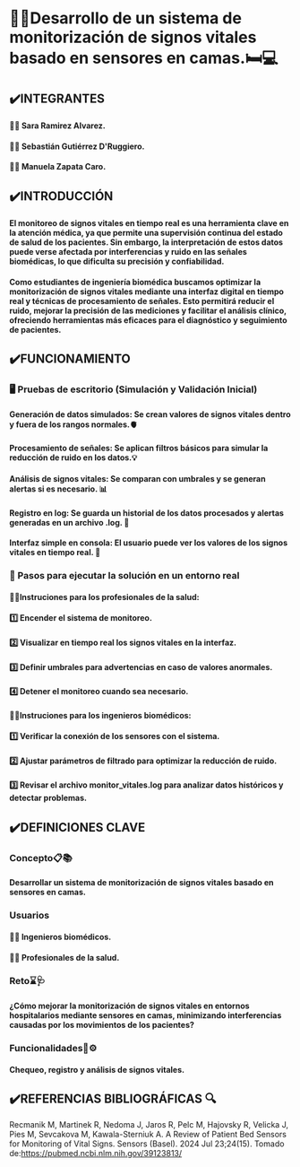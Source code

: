 # 🥼🧠Desarrollo de un sistema de monitorización de signos vitales basado en sensores en camas.🛏️💻

## ✔️INTEGRANTES
#### 👩‍💻 Sara Ramirez Alvarez.
#### 👨‍💻 Sebastián Gutiérrez D'Ruggiero.
#### 👩‍💻 Manuela Zapata Caro.

## ✔️INTRODUCCIÓN
#### El monitoreo de signos vitales en tiempo real es una herramienta clave en la atención médica, ya que permite una supervisión continua del estado de salud de los pacientes. Sin embargo, la interpretación de estos datos puede verse afectada por interferencias y ruido en las señales biomédicas, lo que dificulta su precisión y confiabilidad. 
#### Como estudiantes de ingeniería biomédica buscamos optimizar la monitorización de signos vitales mediante una interfaz digital en tiempo real y técnicas de procesamiento de señales. Esto permitirá reducir el ruido, mejorar la precisión de las mediciones y facilitar el análisis clínico, ofreciendo herramientas más eficaces para el diagnóstico y seguimiento de pacientes.

## ✔️FUNCIONAMIENTO
### 🖥️ Pruebas de escritorio (Simulación y Validación Inicial)
#### Generación de datos simulados: Se crean valores de signos vitales dentro y fuera de los rangos normales.🫀
#### Procesamiento de señales: Se aplican filtros básicos para simular la reducción de ruido en los datos.💡
#### Análisis de signos vitales: Se comparan con umbrales y se generan alertas si es necesario. 📊
#### Registro en log: Se guarda un historial de los datos procesados y alertas generadas en un archivo .log. 📝
#### Interfaz simple en consola: El usuario puede ver los valores de los signos vitales en tiempo real. 👥

### 🏥 Pasos para ejecutar la solución en un entorno real 
#### 👩‍⚕️Instruciones para los profesionales de la salud:
#### 1️⃣ Encender el sistema de monitoreo.
#### 2️⃣ Visualizar en tiempo real los signos vitales en la interfaz.
#### 3️⃣ Definir umbrales para advertencias en caso de valores anormales.
#### 4️⃣ Detener el monitoreo cuando sea necesario.

#### 👨‍💻Instruciones para los ingenieros biomédicos:
#### 1️⃣ Verificar la conexión de los sensores con el sistema.
#### 2️⃣ Ajustar parámetros de filtrado para optimizar la reducción de ruido.
#### 3️⃣ Revisar el archivo monitor_vitales.log para analizar datos históricos y detectar problemas.

## ✔️DEFINICIONES CLAVE
### Concepto📋📚
#### Desarrollar un sistema de monitorización de signos vitales basado en sensores en camas.
### Usuarios
#### 👩‍💻 Ingenieros biomédicos. 
#### 👨‍⚕ Profesionales de la salud. 
### Reto⌛🩺
#### ¿Cómo mejorar la monitorización de signos vitales en entornos hospitalarios mediante sensores en camas, minimizando interferencias causadas por los movimientos de los pacientes?
### Funcionalidades🔧⚙
#### Chequeo, registro y análisis de signos vitales.

## ✔️REFERENCIAS BIBLIOGRÁFICAS 🔍
Recmanik M, Martinek R, Nedoma J, Jaros R, Pelc M, Hajovsky R, Velicka J, Pies M, Sevcakova M, Kawala-Sterniuk A. A Review of Patient Bed Sensors for Monitoring of Vital Signs. Sensors (Basel). 2024 Jul 23;24(15). Tomado de:https://pubmed.ncbi.nlm.nih.gov/39123813/

